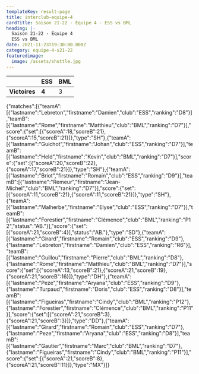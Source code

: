 ```yaml
---
templateKey: result-page
title: interclub-equipe-4
cardTitle: Saison 21-22 - Équipe 4 - ESS vs BML
heading: |-
  Saison 21-22 - Équipe 4
  ESS vs BML
date: 2021-11-23T19:30:00.000Z
category: equipe-4-s21-22
featuredimage:
  image: /assets/shuttle.jpg
---
```

|               | ESS   | BML |
| ------------- | ----- | --- |
| **Victoires** | **4** | 3   |

<scoreboard>{"matches":[{"teamA":[{"lastname":"Lebreton","firstname":"Damien","club":"ESS","ranking":"D8"}],"teamB":[{"lastname":"Rome","firstname":"Matthieu","club":"BML","ranking":"D7"}],"score":{"set":[{"scoreA":18,"scoreB":21},{"scoreA":15,"scoreB":21}]},"type":"SH"},{"teamA":[{"lastname":"Guichot","firstname":"Johan","club":"ESS","ranking":"D7"}],"teamB":[{"lastname":"Held","firstname":"Kevin","club":"BML","ranking":"D7"}],"score":{"set":[{"scoreA":20,"scoreB":22},{"scoreA":17,"scoreB":21}]},"type":"SH"},{"teamA":[{"lastname":"Briot","firstname":"Romain","club":"ESS","ranking":"D9"}],"teamB":[{"lastname":"Remeur","firstname":"Jean-Michel","club":"BML","ranking":"D7"}],"score":{"set":[{"scoreA":11,"scoreB":21},{"scoreA":11,"scoreB":21}]},"type":"SH"},{"teamA":[{"lastname":"Malherbe","firstname":"Elyse","club":"ESS","ranking":"D7"}],"teamB":[{"lastname":"Forestier","firstname":"Clémence","club":"BML","ranking":"P12","status":"AB."}],"score":{"set":[{"scoreA":21,"scoreB":4}],"status":"AB."},"type":"SD"},{"teamA":[{"lastname":"Girard","firstname":"Romain","club":"ESS","ranking":"D9"},{"lastname":"Lebreton","firstname":"Damien","club":"ESS","ranking":"R6"}],"teamB":[{"lastname":"Guillou","firstname":"Pierre","club":"BML","ranking":"D8"},{"lastname":"Rome","firstname":"Matthieu","club":"BML","ranking":"D7"}],"score":{"set":[{"scoreA":13,"scoreB":21},{"scoreA":21,"scoreB":19},{"scoreA":21,"scoreB":16}]},"type":"DH"},{"teamA":[{"lastname":"Peze","firstname":"Aryana","club":"ESS","ranking":"D9"},{"lastname":"Turpaud","firstname":"Doris","club":"ESS","ranking":"D8"}],"teamB":[{"lastname":"Figueiras","firstname":"Cindy","club":"BML","ranking":"P12"},{"lastname":"Forestier","firstname":"Clémence","club":"BML","ranking":"P11"}],"score":{"set":[{"scoreA":21,"scoreB":3},{"scoreA":21,"scoreB":3}]},"type":"DD"},{"teamA":[{"lastname":"Girard","firstname":"Romain","club":"ESS","ranking":"D7"},{"lastname":"Peze","firstname":"Aryana","club":"ESS","ranking":"D8"}],"teamB":[{"lastname":"Gautier","firstname":"Marc","club":"BML","ranking":"D7"},{"lastname":"Figueiras","firstname":"Cindy","club":"BML","ranking":"P11"}],"score":{"set":[{"scoreA":21,"scoreB":8},{"scoreA":21,"scoreB":11}]},"type":"MX"}]}</scoreboard>